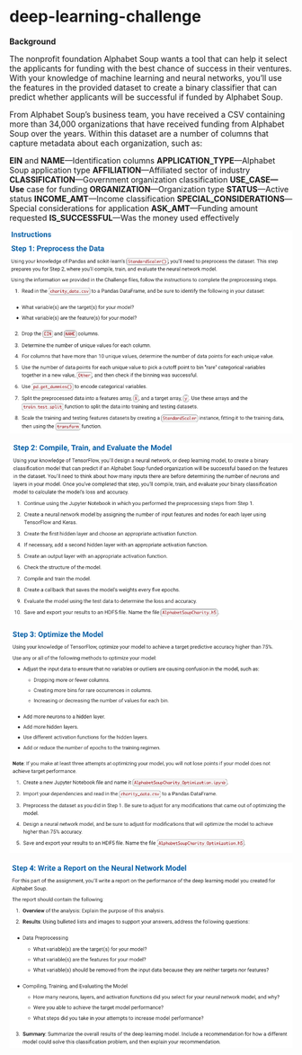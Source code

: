 # deep-learning-challenge

**Background**

The nonprofit foundation Alphabet Soup wants a tool that can help it select the applicants for funding with the best chance of success in their ventures. With your knowledge of machine learning and neural networks, you’ll use the features in the provided dataset to create a binary classifier that can predict whether applicants will be successful if funded by Alphabet Soup.

From Alphabet Soup’s business team, you have received a CSV containing more than 34,000 organizations that have received funding from Alphabet Soup over the years. Within this dataset are a number of columns that capture metadata about each organization, such as:

**EIN** and **NAME**—Identification columns
**APPLICATION_TYPE**—Alphabet Soup application type
**AFFILIATION**—Affiliated sector of industry
**CLASSIFICATION**—Government organization classification
**USE_CASE—Use** case for funding
**ORGANIZATION**—Organization type
**STATUS**—Active status
**INCOME_AMT**—Income classification
**SPECIAL_CONSIDERATIONS**—Special considerations for application
**ASK_AMT**—Funding amount requested
**IS_SUCCESSFUL**—Was the money used effectively


![This is an image](https://github.com/cjallow01/deep-learning-challenge/blob/main/step1.png)


![This is an image](https://github.com/cjallow01/deep-learning-challenge/blob/main/step2.png)


![This is an image](https://github.com/cjallow01/deep-learning-challenge/blob/main/step3.png)


![This is an image](https://github.com/cjallow01/deep-learning-challenge/blob/main/step4.png)
